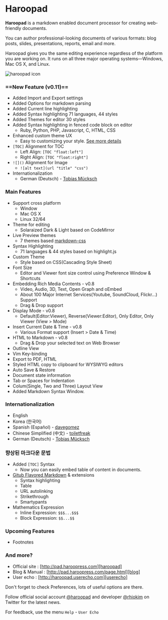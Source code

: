 # Haroopad

**Haroopad** is a markdown enabled document processor for creating web-friendly documents.

You can author professional-looking documents of various formats: blog posts, slides, presentations, reports, email and more.

Haroopad gives you the same editing experience regardless of the platform you are working on. It runs on all three major operating systems—Windows, Mac OS X, and Linux.

![haroopad icon](http://pad.haroopress.com/assets/images/logo-small.png)

### ==New Feature (v0.11)==

* Added Import and Export settings
* Added Options for markdown parsing
* Added Current line highlighting
* Added Syntax highlighting 71 languages, 44 styles
* Added Themes for editor 30 styles
* Added Syntax highlighting in fenced code block on editor
     - Ruby, Python, PHP, Javascript, C, HTML, CSS
* Enhanced custom theme UX
     - Easy to customizing your style. [See more details]()
* `[TOC]` Alignment for TOC
     - Left Align: `[TOC "float:left"]`
     - Right Align: `[TOC "float:right"]`
* `![]()` Alignment for Image
     - `![alt text](url "title" "css")`
* Internationalization
     - German (Deutsch) - [Tobias Mücksch](https://github.com/tobiasmuecksch) 

### Main Features

* Support cross platform
  - Window
  - Mac OS X
  - Linux 32/64
* Theme for editing
	- Solaraized Dark & Light based on CodeMirror
* Live Preview themes
	- 7 themes based [markdown-css](https://github.com/rhiokim/markdown-css)
* Syntax Highlighting
	- 71 languages & 44 styles based on highlight.js
* Custom Theme
  - Style based on CSS(Cascading Style Sheet)
* Font Size
	- Editor and Viewer font size control using Preference Window & Shortcuts
* Embedding Rich Media Contents - v0.8
	- Video, Audio, 3D, Text, Open Graph and oEmbed
	- About 100 Major Internet Services(Youtube, SoundCloud, Flickr...) Support
	- Drag & Drop support
* Display Mode - v0.8
	- Default(Editor:Viewer), Reverse(Viewer:Editor), Only Editor, Only Viewer (View > Mode)
* Insert Current Date & Time - v0.8
	- Various Format support (Insert > Date & Time)
* HTML to Markdown - v0.8
	- Drag & Drop your selected text on Web Browser
* Outline View
* Vim Key-binding
* Export to PDF, HTML
* Styled HTML copy to clipboard for WYSIWYG editors
* Auto Save & Restore
* Document state information
* Tab or Spaces for Indentation
* Colum(Single, Two and Three) Layout View
* Added Markdown Syntax Window.

### Internationalization

- English
- Korea (한국어)
- Spanish (Español) - [davegomez](https://github.com/davegomez)
- Chinese Simplified (中文) - [toiletfreak](https://github.com/toiletfreak)
- German (Deutsch) - [Tobias Mücksch](https://github.com/tobiasmuecksch)

### 향상된 마크다운 문법

* Added `[TOC]` Syntax
	- Now you can easily embed table of content in documents.
* [Gitub Flavored Markdown](http://github.github.com/github-flavored-markdown/) & extensions
	- Syntax highlighting
	- Table
	- URL autolinking
	- Strikethrough
	- Smartypants
* Mathematics Expression
	- Inline Expression: `$$$...$$$`
	- Block Expression: `$$...$$`

### Upcoming Features

* Footnotes

### And more?

* Official site : [http://pad.haroopress.com][haroopad]
* Blog & Manual : [http://pad.haroopress.com/page.html][blog]
* User echo : [http://haroopad.userecho.com][userecho]

Don't forget to check Preferences, lots of useful options are there.

Follow official social account [@haroopad](https://twitter.com/haroopad) and developer [@rhiokim](https://twitter.com/rhiokim) on Twitter for the latest news.

For feedback, use the menu `Help` - `User Echo`

[haroopad]: http://pad.haroopress.com
[blog]: http://pad.haroopress.com/page.html
[userecho]: http://haroopad.userecho.com